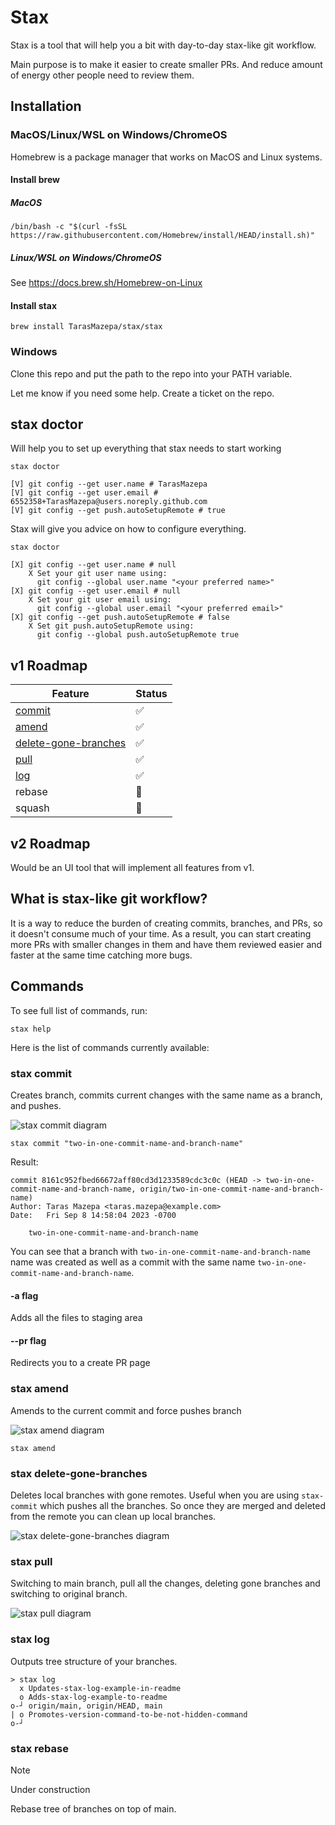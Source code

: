 # Stax

Stax is a tool that will help you a bit with day-to-day stax-like git workflow.

Main purpose is to make it easier to create smaller PRs. And reduce amount of energy other people
need to review them.

## Installation

### MacOS/Linux/WSL on Windows/ChromeOS

Homebrew is a package manager that works on MacOS and Linux systems.

#### Install brew

##### MacOS

```
/bin/bash -c "$(curl -fsSL https://raw.githubusercontent.com/Homebrew/install/HEAD/install.sh)"
```

##### Linux/WSL on Windows/ChromeOS

See https://docs.brew.sh/Homebrew-on-Linux

#### Install stax

```
brew install TarasMazepa/stax/stax
```

### Windows

Clone this repo and put the path to the repo into your PATH variable.

Let me know if you need some help. Create a ticket on the repo.

## stax doctor

Will help you to set up everything that stax needs to start working

```
stax doctor
```

```
[V] git config --get user.name # TarasMazepa
[V] git config --get user.email # 6552358+TarasMazepa@users.noreply.github.com
[V] git config --get push.autoSetupRemote # true
```

Stax will give you advice on how to configure everything.

```
stax doctor
```

```
[X] git config --get user.name # null
    X Set your git user name using:
      git config --global user.name "<your preferred name>"
[X] git config --get user.email # null
    X Set your git user email using:
      git config --global user.email "<your preferred email>"
[X] git config --get push.autoSetupRemote # false
    X Set git push.autoSetupRemote using:
      git config --global push.autoSetupRemote true
```

## v1 Roadmap

| Feature                                            | Status |
|----------------------------------------------------|--------|
| [commit](#stax-commit)                             | ✅      |
| [amend](#stax-amend)                               | ✅      |
| [delete-gone-branches](#stax-delete-gone-branches) | ✅      |
| [pull](#stax-pull)                                 | ✅      |
| [log](#stax-log)                                   | ✅      |
| rebase                                             | 🚧     |
| squash                                             | 🔲     |

## v2 Roadmap

Would be an UI tool that will implement all features from v1.

## What is stax-like git workflow?

It is a way to reduce the burden of creating commits, branches, and PRs, so it doesn't consume much
of your time. As a result, you can start creating more PRs with smaller changes in them and have
them reviewed easier and faster at the same time catching more bugs.

## Commands

To see full list of commands, run:

```
stax help
```

Here is the list of commands currently available:

### stax commit

Creates branch, commits current changes with the same name as a branch, and pushes.

![stax commit diagram](https://github.com/TarasMazepa/stax/assets/6552358/013c5848-1697-49b2-a1b2-17f17eeea9cb)

```
stax commit "two-in-one-commit-name-and-branch-name"
```

Result:

```
commit 8161c952fbed66672aff80cd3d1233589cdc3c0c (HEAD -> two-in-one-commit-name-and-branch-name, origin/two-in-one-commit-name-and-branch-name)
Author: Taras Mazepa <taras.mazepa@example.com>
Date:   Fri Sep 8 14:58:04 2023 -0700

    two-in-one-commit-name-and-branch-name

```

You can see that a branch with `two-in-one-commit-name-and-branch-name` name was created as well as
a commit with the same name `two-in-one-commit-name-and-branch-name`.

#### -a flag

Adds all the files to staging area

#### --pr flag

Redirects you to a create PR page

### stax amend

Amends to the current commit and force pushes branch

![stax amend diagram](https://github.com/TarasMazepa/stax/assets/6552358/c3025256-2e4f-4c8f-95c1-095ab9b8b514)

```
stax amend
```

### stax delete-gone-branches

Deletes local branches with gone remotes. Useful when you are using `stax-commit` which pushes all
the branches. So once they are merged and deleted from the remote you can clean up local branches.

![stax delete-gone-branches diagram](https://github.com/TarasMazepa/stax/assets/6552358/55be3cf5-3667-4568-a8b0-785f623ec680)

### stax pull

Switching to main branch, pull all the changes, deleting gone branches and switching to original
branch.

![stax pull diagram](https://github.com/TarasMazepa/stax/assets/6552358/581b2384-2cce-4e78-9be2-76241e0f6c8e)

### stax log

Outputs tree structure of your branches.

```
> stax log
  x Updates-stax-log-example-in-readme
  o Adds-stax-log-example-to-readme
o-┘ origin/main, origin/HEAD, main
| o Promotes-version-command-to-be-not-hidden-command
o-┘
```

### stax rebase

> [!NOTE]
> Under construction

Rebase tree of branches on top of main.
